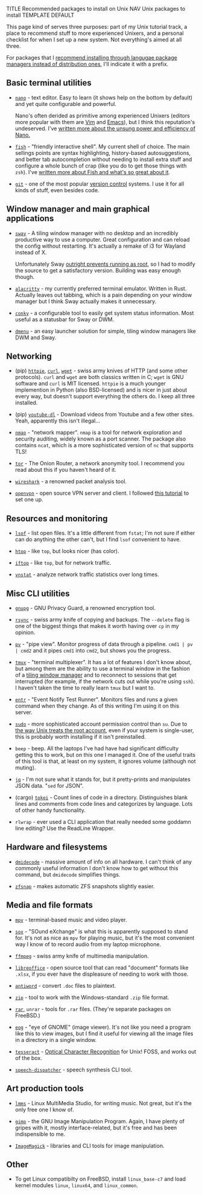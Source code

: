 TITLE Recommended packages to install on Unix
NAV Unix packages to install
TEMPLATE DEFAULT

This page kind of serves three purposes: part of my Unix tutorial track, a place to recommend stuff to more experienced Unixers, and a personal checklist for when I set up a new system. Not everything's aimed at all three.

For packages that I [recommend installing through langugae package managers instead of distribution ones](https://dev.to/yujiri8/dreams-of-an-ideal-world-package-managers-1d7e), I'll indicate it with a prefix.

## Basic terminal utilities

* [`nano`](https://nano-editor.org) - text editor. Easy to learn (it shows help on the bottom by default) and yet quite configurable and powerful.

	Nano's often derided as primitive among experienced Unixers (editors more popular with them are [Vim](https://www.vim.org) and [Emacs](https://www.gnu.org/software/emacs)), but I think this reputation's undeserved. I've [written more about the unsung power and efficiency of Nano.](nano)

* [`fish`](https://fishshell.com) - "friendly interactive shell". My current shell of choice. The main sellings points are syntax highlighting, history-based autosuggestions, and better tab autocompletion without needing to install extra stuff and configure a whole bunch of crap (like you do to get those things with `zsh`). I've [written more about Fish and what's so great about it](fish).

* [`git`](https://git-scm.com) - one of the most popular [version control](https://en.wikipedia.org/wiki/Version_control) systems. I use it for all kinds of stuff, even besides code.

## Window manager and main graphical applications

* [`sway`](https://swaywm.org) - A tiling window manager with no desktop and an incredibly productive way to use a computer. Great configuration and can reload the config without restarting. It's actually a remake of i3 for Wayland instead of X.

	Unfortunately Sway [outright prevents running as root](safety_choice#root), so I had to modify the source to get a satisfactory version. Building was easy enough though.

* [`alacritty`](https://github.com/alacritty/alacritty) - my currently preferred terminal emulator. Written in Rust. Actually leaves out tabbing, which is a pain depending on your window manager but I think Sway actually makes it unnecessary.

* [`conky`](https://github.com/brndnmtthws/conky) - a configurable tool to easily get system status information. Most useful as a statusbar for Sway or DWM.

* [`dmenu`](https://tools.suckless.org/dmenu) - an easy launcher solution for simple, tiling window managers like DWM and Sway.

## Networking

* (pip) [`httpie`](https://httpie.org), [`curl`](https://curl.haxx.se), [`wget`](https://www.gnu.org/s/wget/) - swiss army knives of HTTP (and some other protocols). `curl` and `wget` are both classics written in C; `wget` is GNU software and `curl` is MIT licensed. `httpie` is a much younger implemention in Python (also BSD-licensed) and is nicer in just about every way, but doesn't support everything the others do. I keep all three installed.

* (pip) [`youtube-dl`](https://yt-dl.org) - Download videos from Youtube and a few other sites. Yeah, apparently this isn't illegal...

* [`nmap`](https://nmap.org) - "network mapper". `nmap` is a tool for network exploration and security auditing, widely known as a port scanner. The package also contains `ncat`, which is a more sophisticated version of `nc` that supports TLS!

* [`tor`](https://torproject.org) - The Onion Router, a network anonymity tool. I recommend you read about this if you haven't heard of it.

* [`wireshark`](https://wireshark.org) - a renowned packet analysis tool.

* [`openvpn`](https://openvpn.net/index.php/open-source.html) - open source VPN server and client. I followed [this tutorial](https://www.digitalocean.com/community/tutorials/how-to-configure-and-connect-to-a-private-openvpn-server-on-freebsd-10-1) to set one up.

## Resources and monitoring

* [`lsof`](https://people.freebsd.org/~abe) - list open files. It's a little different from `fstat`; I'm not sure if either can do anything the other can't, but I find `lsof` convenient to have.

* [`htop`](https://hisham.hm/htop) - like `top`, but looks nicer (has color).

* [`iftop`](http://www.ex-parrot.com/~pdw/iftop) - like `top`, but for network traffic.

* [`vnstat`](https://humdi.net/vnstat/) - analyze network traffic statistics over long times.

## Misc CLI utilities

* [`gnupg`](https://www.gnupg.org) - GNU Privacy Guard, a renowned encryption tool.

* [`rsync`](https://en.wikipedia.org/wiki/Rsync) - swiss army knife of copying and backups. The `--delete` flag is one of the biggest things that makes it worth having over `cp` in my opinion.

* [`pv`](https://www.ivarch.com/programs/pv.shtml) - "pipe view". Monitor progress of data through a pipeline. `cmd1 | pv | cmd2` and it pipes `cmd1` into `cmd2`, but shows you the progress.

* [`tmux`](https://en.wikipedia.org/wiki/Tmux) - "terminal multiplexer". It has a lot of features I don't know about, but among them are the ability to use a terminal window in the fashion of a [tiling window manager](https://en.wikipedia.org/wiki/Tiling_window_manager) and to reconnect to sessions that get interrupted (for example, if the network cuts out while you're using `ssh`). I haven't taken the time to really learn `tmux` but I want to.

* [`entr`](http://entrproject.org) - "Event Notify Test Runner". Monitors files and runs a given command when they change. As of this writing I'm using it on this server.

* [`sudo`](https://www.sudo.ws) - more sophisticated account permission control than `su`. Due to [the way Unix treats the root account](root), even if your system is single-user, this is probably worth installing if it isn't preinstalled.

* `beep` - beep. All the laptops I've had have had significant difficulty getting this to work, but on this one I managed it. One of the useful traits of this tool is that, at least on my system, it ignores volume (although not muting).

* [`jq`](https://stedolan.github.io/jq/) - I'm not sure what it stands for, but it pretty-prints and manipulates JSON data. "`sed` for JSON".

* (cargo) [`tokei`](https://github.com/XAMPPRocky/tokei) - Count lines of code in a directory. Distinguishes blank lines and comments from code lines and categorizes by language. Lots of other handy functionality.

* `rlwrap` - ever used a CLI application that really needed some goddamn line editing? Use the ReadLine Wrapper.

## Hardware and filesystems

* [`dmidecode`](https://www.nongnu.org/dmidecode/) - massive amount of info on all hardware. I can't think of any commonly useful information I don't know how to get without this command, but `dmidecode` simplifies things.

* [`zfsnap`](https://www.zfsnap.org) - makes automatic ZFS snapshots slightly easier.

## Media and file formats

* [`mpv`](https://mpv.io) - terminal-based music and video player.

* [`sox`](http://sox.sourceforge.net) - "SOund eXchange" is what this is apparently supposed to stand for. It's not as nice as `mpv` for playing music, but it's the most convenient way I know of to record audio from my laptop microphone.

* [`ffmpeg`](https://ffmpeg.org) - swiss army knife of multimedia manipulation.

* [`libreoffice`](https://www.libreoffice.org) - open source tool that can read "document" formats like `.xlsx`, if you ever have the displeasure of needing to work with those.

* [`antiword`](http://www.winfield.demon.nl/index.html) - convert `.doc` files to plaintext.

* [`zip`](http://infozip.sourceforge.net/Zip.html) - tool to work with the Windows-standard `.zip` file format.

* [`rar`](https://rarlab.com), `unrar` - tools for `.rar` files. (They're separate packages on FreeBSD.)

* [`eog`](https://wiki.gnome.org/Apps/EyeOfGnome) - "eye of GNOME" (image viewer). It's not like you need a program like this to view images, but I find it useful for viewing all the image files in a directory in a single window.

* [`tesseract`](https://github.com/tesseract-ocr/tesseract) - [Optical Character Recognition](https://en.wikipedia.org/wiki/Optical_character_recognition) for Unix! FOSS, and works out of the box.

* [`speech-dispatcher`](https://devel.freebsoft.org/speechd) - speech synthesis CLI tool.

## Art production tools

* [`lmms`](https://lmms.io) - Linux MultiMedia Studio, for writing music. Not great, but it's the only free one I know of.

* [`gimp`](https://www.gimp.org) - the GNU Image Manipulation Program. Again, I have plenty of gripes with it, mostly interface-related, but it's free and has been indispensible to me.

* [`ImageMagick`](https://imagemagick.org) - libraries and CLI tools for image manipulation.

## Other

* To get Linux compatibilty on FreeBSD, install `linux_base-c7` and load kernel modules `linux`, `linux64`, and `linux_common`.
